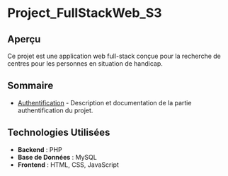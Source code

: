# Project_FullStackWeb_S3

## Aperçu
Ce projet est une application web full-stack conçue pour la recherche de centres pour les personnes en situation de handicap.

## Sommaire
- [Authentification](authentification/README.md) - Description et documentation de la partie authentification du projet.


## Technologies Utilisées
- **Backend** : PHP
- **Base de Données** : MySQL
- **Frontend** : HTML, CSS, JavaScript